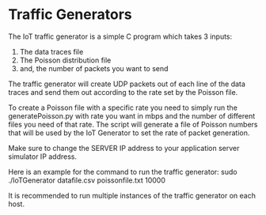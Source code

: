 # Traffic Generators
The IoT traffic generator is a simple C program which takes 3 inputs:
1. The data traces file
2. The Poisson distribution file 
3. and, the number of packets you want to send

The traffic generator will create UDP packets out of each line of the data traces and send them out according to the rate set by the Poisson file.

To create a Poisson file with a specific rate you need to simply run the generatePoisson.py with rate you want in mbps and the number of different files you need of that rate. The script will generate a file of Poisson numbers that will be used by the IoT Generator to set the rate of packet generation.

Make sure to change the SERVER IP address to your application server simulator IP address.

Here is an example for the command to run the traffic generator:
sudo  ./IoTGenerator datafile.csv poissonfile.txt 10000

It is recommended to run multiple instances of the traffic generator on each host. 
